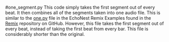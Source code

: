 #one_segment.py
This code simply takes the first segment out of every beat.
It then combines all of the segments taken into one audio
file.  This is similar to the [one.py] file in the EchoNest Remix Examples found in the [Remix] repository on GitHub.  However, this file takes the first segment out of every beat, instead of taking the first beat from every bar.  This file is considerably shorter than the original.

[one.py]: https://github.com/echonest/remix/blob/master/tutorial/one/one.py

[Remix]: https://github.com/echonest/remix/
